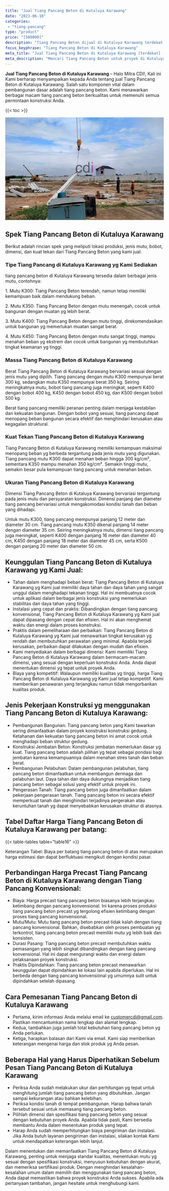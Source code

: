 ```yaml
---
title: "Jual Tiang Pancang Beton di Kutaluya Karawang"
date: "2023-06-10"
categories:
 - "tiang-pancang"
type: "product"
price: "[500000]"
description: "Tiang Pancang Beton dijual di Kutaluya Karawang terdekat. Tiang Pancang Beton ini umumnya digunakan dalam proyek konstruksi sebagai bor pile yang kokoh dan berkualitas tinggi. Silakan kontak kami untuk keterangan lebih lanjut."
focus_keyphrase: "Tiang Pancang Beton di Kutaluya Karawang"
meta_title: "Jual Tiang Pancang Beton di Kutaluya Karawang [terdekat] - CDI"
meta_description: "Mencari Tiang Pancang Beton untuk proyek di Kutaluya Karawang? Kami menyediakan Tiang Pancang Beton yang berkualitas untuk konstruksi. Dapatkan penawaran terbaik sekarang."
---
```


**Jual Tiang Pancang Beton di Kutaluya Karawang** – Halo Mitra CDI!, Kali ini Kami berharap menyampaikan kepada Anda tentang jual Tiang Pancang Beton di Kutaluya Karawang. Salah satu komponen vital dalam pembangunan dasar adalah tiang pancang beton. Kami menawarkan berbagai macam tiang pancang beton berkualitas untuk memenuhi semua permintaan konstruksi Anda.

{{< toc >}}

![Jual Tiang Pancang Beton di Kutaluya Karawang](/images/tiang-pancang/tiang-pancang-31.jpg)

## Spek Tiang Pancang Beton di Kutaluya Karawang

Berikut adalah rincian spek yang meliputi lokasi produksi, jenis mutu, bobot, dimensi, dan kuat tekan dari Tiang Pancang Beton yang kami jual:

### Tipe Tiang Pancang di Kutaluya Karawang yg Kami Sediakan

tiang pancang beton di Kutaluya Karawang tersedia dalam berbagai jenis mutu, contohnya:

1\. Mutu K300: Tiang Pancang Beton terendah, namun tetap memiliki kemampuan baik dalam mendukung beban.

2\. Mutu K350: Tiang Pancang Beton dengan mutu menengah, cocok untuk bangunan dengan muatan yg lebih berat.

3\. Mutu K400: Tiang Pancang Beton dengan mutu tinggi, direkomendasikan untuk bangunan yg memerlukan muatan sangat berat.

4\. Mutu K450: Tiang Pancang Beton dengan mutu sangat tinggi, mampu menahan beban yg ekstrem dan cocok untuk bangunan yg membutuhkan tingkat keamanan yg tinggi.

### Massa Tiang Pancang Beton di Kutaluya Karawang

Berat Tiang Pancang Beton di Kutaluya Karawang bervariasi sesuai dengan jenis mutu yang dipilih. Tiang pancang dengan mutu K300 mempunyai berat 300 kg, sedangkan mutu K350 mempunyai berat 350 kg. Seiring meningkatnya mutu, bobot tiang pancang juga meningkat, seperti K400 dengan bobot 400 kg, K450 dengan bobot 450 kg, dan K500 dengan bobot 500 kg.

Berat tiang pancang memiliki peranan penting dalam menjaga kestabilan dan kekuatan bangunan. Dengan bobot yang sesuai, tiang pancang dapat menopang beban bangunan secara efektif dan menghindari kerusakan atau kegagalan struktural.

### Kuat Tekan Tiang Pancang Beton di Kutaluya Karawang

Tiang Pancang Beton di Kutaluya Karawang memiliki kemampuan maksimal menopang beban yg berbeda tergantung pada jenis mutu yang digunakan. Tiang pancang mutu K300 dapat menahan beban hingga 300 kg/cm², sementara K350 mampu menahan 350 kg/cm². Semakin tinggi mutu, semakin besar pula kemampuan tiang pancang untuk menahan beban.

### Ukuran Tiang Pancang Beton di Kutaluya Karawang

Dimensi Tiang Pancang Beton di Kutaluya Karawang bervariasi tergantung pada jenis mutu dan persyaratan konstruksi. Dimensi panjang dan diameter tiang pancang bervariasi untuk mengakomodasi kondisi tanah dan beban yang dihadapi.

Untuk mutu K300, tiang pancang mempunyai panjang 12 meter dan diameter 30 cm. Tiang pancang mutu K350 dikenal panjang 14 meter dengan diameter 35 cm. Seiring meningkatnya mutu, dimensi tiang pancang juga meningkat, seperti K400 dengan panjang 16 meter dan diameter 40 cm, K450 dengan panjang 18 meter dan diameter 45 cm, serta K500 dengan panjang 20 meter dan diameter 50 cm.

## Keunggulan Tiang Pancang Beton di Kutaluya Karawang yg Kami Jual:

*   Tahan dalam menghadapi beban berat: Tiang Pancang Beton di Kutaluya Karawang yg Kami jual memiliki daya tahan dan daya tahan yang sangat unggul dalam menghadapi tekanan tinggi. Hal ini membuatnya cocok untuk aplikasi dalam berbagai jenis konstruksi yang memerlukan stabilitas dan daya tahan yang tinggi.
*   Instalasi yang cepat dan praktis: Dibandingkan dengan tiang pancang konvensional, Tiang Pancang Beton di Kutaluya Karawang yg Kami jual dapat dipasang dengan cepat dan efisien. Hal ini akan menghemat waktu dan energi dalam proses konstruksi.
*   Praktis dalam pemeliharaan dan perbaikan: Tiang Pancang Beton di Kutaluya Karawang yg Kami jual menawarkan tingkat kerusakan yg rendah dan membutuhkan perawatan yang minimal. Apabila terjadi kerusakan, perbaikan dapat dilakukan dengan mudah dan efisien.
*   Kami menyediakan dalam berbagai dimensi: Kami memiliki Tiang Pancang Beton di Kutaluya Karawang dalam bermacam-macam dimensi, yang sesuai dengan keperluan konstruksi Anda. Anda dapat menentukan dimensi yg tepat untuk proyek Anda.
*   Biaya yang kompetitif: Walaupun memiliki kualitas yg tinggi, harga Tiang Pancang Beton di Kutaluya Karawang yg Kami jual tetap kompetitif. Kami memberikan penawaran yang terjangkau namun tidak mengorbankan kualitas produk.

## Jenis Pekerjaan Konstruksi yg menggunakan Tiang Pancang Beton di Kutaluya Karawang:

*   Pembangunan Bangunan: Tiang pancang beton yang Kami tawarkan sering dimanfaatkan dalam proyek konstruksi konstruksi gedung. Ketahanan dan kekuatan tiang pancang beton ini amat cocok untuk menghadapi beban struktur gedung.
*   Konstruksi Jembatan Beton: Konstruksi jembatan memerlukan dasar yg kuat. Tiang pancang beton adalah pilihan yg tepat sebagai pondasi bagi jembatan karena kemampuannya dalam menahan stres tanah dan beban berat.
*   Pembangunan Pelabuhan: Dalam pembangunan pelabuhan, tiang pancang beton dimanfaatkan untuk membangun dermaga dan pelabuhan laut. Daya tahan dan daya dukungnya menjadikan tiang pancang beton sebagai solusi yang efektif untuk proyek ini.
*   Pengerasan Tanah: Tiang pancang beton juga dimanfaatkan dalam pekerjaan pengerasan tanah. Tiang pancang beton ini secara efektif memperkuat tanah dan menghindari terjadinya pergerakan atau keruntuhan tanah yg dapat menyebabkan kerusakan struktur di atasnya.

## Tabel Daftar Harga Tiang Pancang Beton di Kutaluya Karawang per batang:

{{< table-tables table="table16" >}}

Keterangan Tabel: Biaya per batang tiang pancang beton di atas merupakan harga estimasi dan dapat berfluktuasi mengikuti dengan kondisi pasar.

## Perbandingan Harga Precast Tiang Pancang Beton di Kutaluya Karawang dengan Tiang Pancang Konvensional:

*   Biaya: Harga precast tiang pancang beton biasanya lebih terjangkau ketimbang dengan pancang konvensional. Ini karena proses produksi tiang pancang beton precast yg tergolong efisien ketimbang dengan proses tiang pancang konvensional.
*   Mutu/Mutu: Mutu tiang pancang beton precast tidak kalah dengan tiang pancang konvensional. Bahkan, disebabkan oleh proses pembuatan yg terkontrol, tiang pancang beton precast memiliki mutu yg lebih baik dan konsisten.
*   Durasi Pasang: Tiang pancang beton precast membutuhkan waktu pemasangan yang lebih singkat dibandingkan dengan tiang pancang konvensional. Hal ini dapat mengurangi waktu dan energi dalam pelaksanaan proyek konstruksi.
*   Praktis Dipindahkan: Tiang pancang beton precast menawarkan keunggulan dapat dipindahkan ke lokasi lain apabila diperlukan. Hal ini berbeda dengan tiang pancang konvensional yg umumnya sulit untuk dipindahkan setelah dipasang.

## Cara Pemesanan Tiang Pancang Beton di Kutaluya Karawang

*   Pertama, kirim informasi Anda melalui email ke customercdi@gmail.com. Pastikan mencantumkan nama lengkap dan alamat lengkap.
*   Kedua, tambahkan juga jumlah total kebutuhan tiang pancang beton yg Anda perlukan.
*   Ketiga, harapkan balasan dari Kami via email. Kami siap memberikan keterangan mengenai harga dan stok produk yg Anda pesan.

## Beberapa Hal yang Harus Diperhatikan Sebelum Pesan Tiang Pancang Beton di Kutaluya Karawang

*   Periksa Anda sudah melakukan ukur dan perhitungan yg tepat untuk menghitung jumlah tiang pancang beton yang dibutuhkan. Jangan sampai kekurangan atau bahkan kelebihan.
*   Periksa kondisi tanah di tempat pembangunan. Harap bahwa tanah tersebut sesuai untuk memasang tiang pancang beton.
*   Pilihlah dimensi dan spesifikasi tiang pancang beton yang sesuai dengan kebutuhan proyek Anda. Apabila tidak pasti, Kami bersedia membantu Anda dalam menentukan produk yang tepat.
*   Harap Anda sudah memperhitungkan biaya pengiriman dan instalasi. Jika Anda butuh layanan pengiriman dan instalasi, silakan kontak Kami untuk mendapatkan keterangan lebih lanjut.

Dalam menentukan dan memanfaatkan Tiang Pancang Beton di Kutaluya Karawang, penting untuk menjaga standar kualitas, menentukan mutu yg sesuai dengan spesifikasi konstruksi, menyusun kebutuhan dengan akurat, dan memeriksa sertifikasi produk. Dengan menghindari kesalahan-kesalahan umum dalam memilih dan menggunakan tiang pancang beton, Anda dapat memastikan bahwa proyek konstruksi Anda sukses. Apabila ada pertanyaan tambahan, jangan hesitate untuk menghubungi kami.